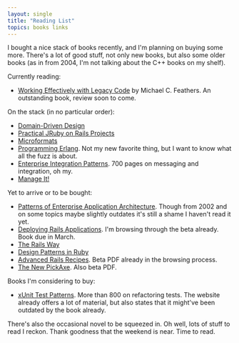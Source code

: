 ```yaml
---
layout: single
title: "Reading List"
topics: books links
---
```

I bought a nice stack of books recently, and I'm planning on buying some more. There's a lot of good stuff, not only new books, but also some older books (as in from 2004, I'm not talking about the C++ books on my shelf).

Currently reading:

* [Working Effectively with Legacy Code](http://www.informit.com/title/0131177052) by Michael C. Feathers. An outstanding book, review soon to come.

On the stack (in no particular order):

* [Domain-Driven Design](http://domaindrivendesign.org/books/index.html#DDD)
* [Practical JRuby on Rails Projects](http://www.apress.com/book/view/1590598814)
* [Microformats](http://microformatique.com/book/)
* [Programming Erlang](http://www.pragprog.com/titles/jaerlang). Not my new favorite thing, but I want to know what all the fuzz is about.
* [Enterprise Integration Patterns](http://www.enterpriseintegrationpatterns.com/). 700 pages on messaging and integration, oh my.
* [Manage It!](http://www.pragprog.com/titles/jrpm)

Yet to arrive or to be bought:

* [Patterns of Enterprise Application Architecture](http://www.informit.com/store/product.aspx?isbn=0321127420). Though from 2002 and on some topics maybe slightly outdates it's still a shame I haven't read it yet.
* [Deploying Rails Applications](http://www.pragprog.com/titles/fr_deploy). I'm browsing through the beta already. Book due in March.
* [The Rails Way](http://www.informit.com/store/product.aspx?isbn=0321445619)
* [Design Patterns in Ruby](http://www.informit.com/title/0321490452)
* [Advanced Rails Recipes](http://www.pragprog.com/titles/fr_arr). Beta PDF already in the browsing process.
* [The New PickAxe](http://www.pragprog.com/titles/ruby3). Also beta PDF.

Books I'm considering to buy:

* [xUnit Test Patterns](http://xunitpatterns.com/). More than 800 on refactoring tests. The website already offers a lot of material, but also states that it might've been outdated by the book already.

There's also the occasional novel to be squeezed in. Oh well, lots of stuff to read I reckon. Thank goodness that the weekend is near. Time to read.